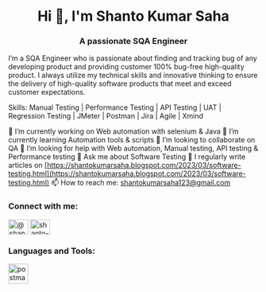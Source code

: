 <h1 align="center">Hi 👋, I'm Shanto Kumar Saha</h1>
<h3 align="center">A passionate SQA Engineer</h3>

I’m a SQA Engineer who is passionate about finding and tracking bug of any developing product and providing customer 100% bug-free high-quality product. I always utilize my technical skills and innovative thinking to ensure the delivery of high-quality software products that meet and exceed customer expectations.

Skills: Manual Testing | Performance Testing | API Testing | UAT | Regression Testing | JMeter | Postman | Jira | Agile | Xmind

🔭 I’m currently working on Web automation with selenium & Java
🌱 I’m currently learning Automation tools & scripts
👯 I’m looking to collaborate on QA
🤔 I’m looking for help with Web automation, Manual testing, API testing & Performance testing
💬 Ask me about Software Testing
📝 I regularly write articles on [https://shantokumarsaha.blogspot.com/2023/03/software-testing.html](https://shantokumarsaha.blogspot.com/2023/03/software-testing.html)
📫 How to reach me: shantokumarsaha123@gmail.com


<h3 align="left">Connect with me:</h3>
<p align="left">
<a href="https://twitter.com/@shanto__saha" target="blank"><img align="center" src="https://raw.githubusercontent.com/rahuldkjain/github-profile-readme-generator/master/src/images/icons/Social/twitter.svg" alt="@shanto__saha" height="30" width="40" /></a>
<a href="https://linkedin.com/in/shanto-kumar-saha" target="blank"><img align="center" src="https://raw.githubusercontent.com/rahuldkjain/github-profile-readme-generator/master/src/images/icons/Social/linked-in-alt.svg" alt="shanto-kumar-saha" height="30" width="40" /></a>
</p>

<h3 align="left">Languages and Tools:</h3>
<p align="left"> <a href="https://postman.com" target="_blank" rel="noreferrer"> <img src="https://www.vectorlogo.zone/logos/getpostman/getpostman-icon.svg" alt="postman" width="40" height="40"/> </a> </p>
